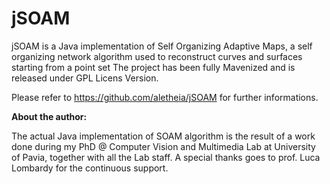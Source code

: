 jSOAM
=====

jSOAM is a Java implementation of Self Organizing Adaptive Maps, a self organizing network algorithm used to reconstruct curves and surfaces starting from a point set
The project has been fully Mavenized and is released under GPL Licens Version.

Please refer to https://github.com/aletheia/jSOAM for further informations.

<b>About the author:</b>

The actual Java implementation of SOAM algorithm is the result of a work done during my PhD @ Computer Vision and Multimedia Lab at University of Pavia, together with all the Lab staff. A special thanks goes to prof. Luca Lombardy for the continuous support.
